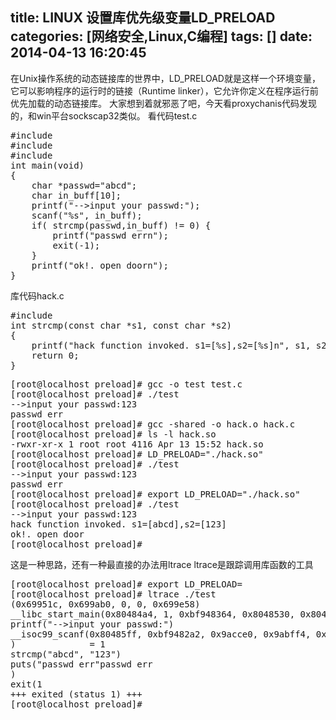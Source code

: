 title: LINUX 设置库优先级变量LD_PRELOAD
categories: [网络安全,Linux,C编程]
tags: []
date: 2014-04-13 16:20:45
---
在Unix操作系统的动态链接库的世界中，LD_PRELOAD就是这样一个环境变量，它可以影响程序的运行时的链接（Runtime linker），它允许你定义在程序运行前优先加载的动态链接库。
  大家想到着就邪恶了吧，今天看proxychanis代码发现的，和win平台sockscap32类似。
 看代码test.c
<pre>
#include <stdio.h>
#include <string.h>
#include <stdlib.h>
int main(void)
{
    char *passwd="abcd";
    char in_buff[10];
    printf("-->input your passwd:");
    scanf("%s", in_buff);
    if( strcmp(passwd,in_buff) != 0) {
        printf("passwd errn");
        exit(-1);
    }
    printf("ok!. open doorn");
}
</pre>
库代码hack.c
<pre>
#include <stdio.h>
int strcmp(const char *s1, const char *s2)
{
    printf("hack function invoked. s1=[%s],s2=[%s]n", s1, s2);
    return 0;
}
</pre>
<pre>
[root@localhost preload]# gcc -o test test.c
[root@localhost preload]# ./test
-->input your passwd:123
passwd err
[root@localhost preload]# gcc -shared -o hack.o hack.c
[root@localhost preload]# ls -l hack.so
-rwxr-xr-x 1 root root 4116 Apr 13 15:52 hack.so
[root@localhost preload]# LD_PRELOAD="./hack.so"
[root@localhost preload]# ./test
-->input your passwd:123
passwd err
[root@localhost preload]# export LD_PRELOAD="./hack.so"
[root@localhost preload]# ./test
-->input your passwd:123
hack function invoked. s1=[abcd],s2=[123]
ok!. open door
[root@localhost preload]#
</pre>
这是一种思路，还有一种最直接的办法用ltrace
ltrace是跟踪调用库函数的工具
<pre>
[root@localhost preload]# export LD_PRELOAD=
[root@localhost preload]# ltrace ./test
(0x69951c, 0x699ab0, 0, 0, 0x699e58)                                              = 0x6998e4
__libc_start_main(0x80484a4, 1, 0xbf948364, 0x8048530, 0x8048520 <unfinished ...>
printf("-->input your passwd:")                                                   = 21
__isoc99_scanf(0x80485ff, 0xbf9482a2, 0x9acce0, 0x9abff4, 0x8048530-->input your passwd:123
)              = 1
strcmp("abcd", "123")                                                             = 1
puts("passwd err"passwd err
)                                                                = 11
exit(1 <unfinished ...>
+++ exited (status 1) +++
[root@localhost preload]#
</pre>